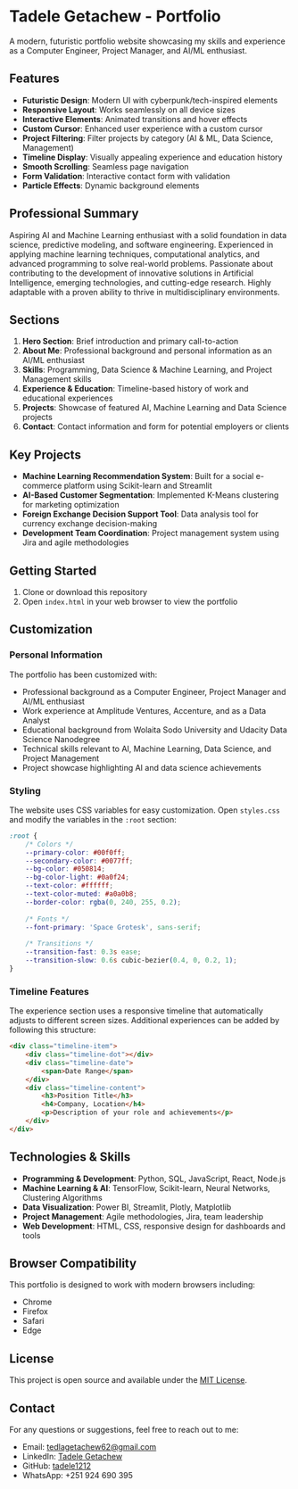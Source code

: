 # Tadele Getachew -  Portfolio

A modern, futuristic portfolio website showcasing my skills and experience as a Computer Engineer, Project Manager, and AI/ML enthusiast.

## Features

- **Futuristic Design**: Modern UI with cyberpunk/tech-inspired elements
- **Responsive Layout**: Works seamlessly on all device sizes
- **Interactive Elements**: Animated transitions and hover effects
- **Custom Cursor**: Enhanced user experience with a custom cursor
- **Project Filtering**: Filter projects by category (AI & ML, Data Science, Management)
- **Timeline Display**: Visually appealing experience and education history
- **Smooth Scrolling**: Seamless page navigation
- **Form Validation**: Interactive contact form with validation
- **Particle Effects**: Dynamic background elements

## Professional Summary

Aspiring AI and Machine Learning enthusiast with a solid foundation in data science, predictive modeling, and software engineering. Experienced in applying machine learning techniques, computational analytics, and advanced programming to solve real-world problems. Passionate about contributing to the development of innovative solutions in Artificial Intelligence, emerging technologies, and cutting-edge research. Highly adaptable with a proven ability to thrive in multidisciplinary environments.

## Sections

1. **Hero Section**: Brief introduction and primary call-to-action
2. **About Me**: Professional background and personal information as an AI/ML enthusiast
3. **Skills**: Programming, Data Science & Machine Learning, and Project Management skills
4. **Experience & Education**: Timeline-based history of work and educational experiences
5. **Projects**: Showcase of featured AI, Machine Learning and Data Science projects
6. **Contact**: Contact information and form for potential employers or clients

## Key Projects

- **Machine Learning Recommendation System**: Built for a social e-commerce platform using Scikit-learn and Streamlit
- **AI-Based Customer Segmentation**: Implemented K-Means clustering for marketing optimization
- **Foreign Exchange Decision Support Tool**: Data analysis tool for currency exchange decision-making
- **Development Team Coordination**: Project management system using Jira and agile methodologies

## Getting Started

1. Clone or download this repository
2. Open `index.html` in your web browser to view the portfolio

## Customization

### Personal Information

The portfolio has been customized with:
- Professional background as a Computer Engineer, Project Manager and AI/ML enthusiast
- Work experience at Amplitude Ventures, Accenture, and as a Data Analyst
- Educational background from Wolaita Sodo University and Udacity Data Science Nanodegree
- Technical skills relevant to AI, Machine Learning, Data Science, and Project Management
- Project showcase highlighting AI and data science achievements

### Styling

The website uses CSS variables for easy customization. Open `styles.css` and modify the variables in the `:root` section:

```css
:root {
    /* Colors */
    --primary-color: #00f0ff;
    --secondary-color: #0077ff;
    --bg-color: #050814;
    --bg-color-light: #0a0f24;
    --text-color: #ffffff;
    --text-color-muted: #a0a0b8;
    --border-color: rgba(0, 240, 255, 0.2);
    
    /* Fonts */
    --font-primary: 'Space Grotesk', sans-serif;
    
    /* Transitions */
    --transition-fast: 0.3s ease;
    --transition-slow: 0.6s cubic-bezier(0.4, 0, 0.2, 1);
}
```

### Timeline Features

The experience section uses a responsive timeline that automatically adjusts to different screen sizes. Additional experiences can be added by following this structure:

```html
<div class="timeline-item">
    <div class="timeline-dot"></div>
    <div class="timeline-date">
        <span>Date Range</span>
    </div>
    <div class="timeline-content">
        <h3>Position Title</h3>
        <h4>Company, Location</h4>
        <p>Description of your role and achievements</p>
    </div>
</div>
```

## Technologies & Skills

- **Programming & Development**: Python, SQL, JavaScript, React, Node.js
- **Machine Learning & AI**: TensorFlow, Scikit-learn, Neural Networks, Clustering Algorithms
- **Data Visualization**: Power BI, Streamlit, Plotly, Matplotlib
- **Project Management**: Agile methodologies, Jira, team leadership
- **Web Development**: HTML, CSS, responsive design for dashboards and tools

## Browser Compatibility

This portfolio is designed to work with modern browsers including:
- Chrome
- Firefox
- Safari
- Edge

## License

This project is open source and available under the [MIT License](LICENSE).

## Contact

For any questions or suggestions, feel free to reach out to me:

- Email: tedlagetachew62@gmail.com
- LinkedIn: [Tadele Getachew](https://www.linkedin.com/in/tadele-getachew-08a554173/)
- GitHub: [tadele1212](https://github.com/tadele1212)
- WhatsApp: +251 924 690 395 